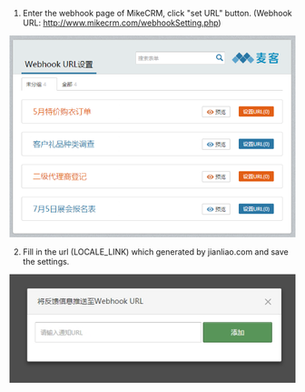1. Enter the webhook page of MikeCRM, click "set URL" button. (Webhook URL: http://www.mikecrm.com/webhookSetting.php)

  ![](/images/inte-guide/mikecrm-1.png)

2. Fill in the url (LOCALE_LINK) which generated by jianliao.com and save the settings.

  ![](/images/inte-guide/mikecrm-2.jpeg)
